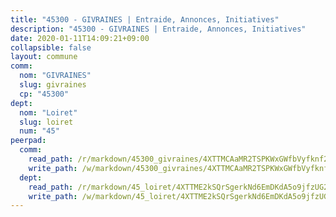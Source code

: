 ```yaml
---
title: "45300 - GIVRAINES | Entraide, Annonces, Initiatives"
description: "45300 - GIVRAINES | Entraide, Annonces, Initiatives"
date: 2020-01-11T14:09:21+09:00
collapsible: false
layout: commune
comm:
  nom: "GIVRAINES"
  slug: givraines
  cp: "45300"
dept:
  nom: "Loiret"
  slug: loiret
  num: "45"
peerpad:
  comm:
    read_path: /r/markdown/45300_givraines/4XTTMCAaMR2TSPKWxGWfbVyfknf2DWf38WXv6LMP8Fr1zmQDN
    write_path: /w/markdown/45300_givraines/4XTTMCAaMR2TSPKWxGWfbVyfknf2DWf38WXv6LMP8Fr1zmQDN-K3TgV8JxHpT4W57sLNFKAz84MVfGTeDLpdjVPfV66seaBrriykfUskRxiLM5A4wnZrmtLqqWeRhPztqzT2YRFYqCP2U4aZ4CYKo8roP8uyeqo7V3Yv29aTfyiGyZQVyBgkfmQ3ck
  dept:
    read_path: /r/markdown/45_loiret/4XTTME2kSQrSgerkNd6EmDKdA5o9jfzUG2SAG8C2qVYb3YXN4
    write_path: /w/markdown/45_loiret/4XTTME2kSQrSgerkNd6EmDKdA5o9jfzUG2SAG8C2qVYb3YXN4-K3TgULpEDoP6p5UphGUnEGQQDb2AQTj81Z2trE1ZVsdtBZSXUbkVLE9oEias3DdMz5vmgxRH8ErfnuyVj2VYfJxxhBMoq5ZxQCDrb2jTVFkww5uEThgDKwT8pF9LfJGTpqNraKjJ
---
```


